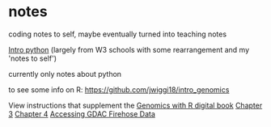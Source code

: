 # notes
coding notes to self, maybe eventually turned into teaching notes

[Intro python](https://jwiggi18.github.io/notes/Intro_python_notes.html) (largely from W3 schools with some rearrangement and my 'notes to self') 

currently only notes about python

to see some info on R: https://github.com/jwiggi18/intro_genomics

View instructions that supplement the [Genomics with R digital book](https://compgenomr.github.io/book/)
[Chapter 3](https://jwiggi18.github.io/intro_genomics/3.1_genomics_with_R.nb.html)
[Chapter 4](https://jwiggi18.github.io/intro_genomics/4_genomics_with_R.html)
[Accessing GDAC Firehose Data](https://jwiggi18.github.io/intro_genomics/Explore_FireBrowseR_BRCA.html)

